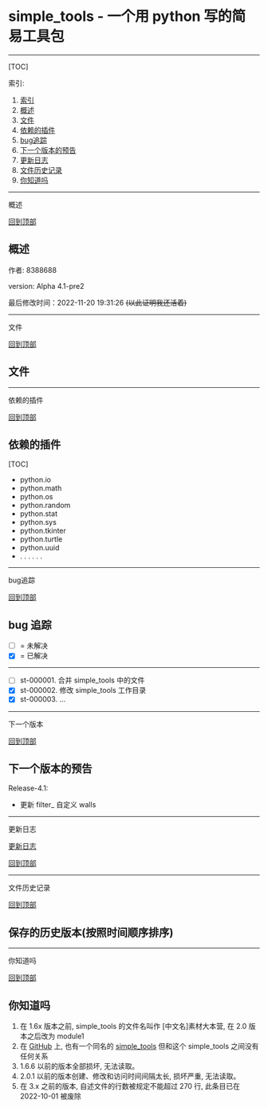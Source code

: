 # simple_tools - 一个用 python 写的简易工具包

-----

[TOC]

<span id="menu">索引:</span>

1. [索引](#menu)
2. [概述](#summary)
3. [文件](#projects)
4. [依赖的插件](#depend_on)
5. [bug追踪](#bug_report)
6. [下一个版本的预告](#next_version)
7. [更新日志](#changelog)
8. [文件历史记录](#file_history)
9. [你知道吗](#do_you_know)

-----
<span id="summary">概述</span>

[回到顶部](#menu)

## 概述

作者: 8388688

version: Alpha 4.1-pre2

最后修改时间：2022-11-20 19:31:26
~~(以此证明我还活着)~~

-----
<span id="projects">文件</span>

[回到顶部](#menu)

## 文件

-----
<span id="depend_on">依赖的插件</span>

[回到顶部](#menu)

## 依赖的插件

[TOC]

* python.io
* python.math
* python.os
* python.random
* python.stat
* python.sys
* python.tkinter
* python.turtle
* python.uuid
* . . . . . .

-----
<span id="bug_report">bug追踪</span>

[回到顶部](#menu)

## bug 追踪

- [ ] = 未解决
- [x] = 已解决

-----

- [ ] st-000001. 合并 simple_tools 中的文件
- [x] st-000002. 修改 simple_tools 工作目录
- [x] st-000003. ...

-----
<span id="next_version">下一个版本</span>

[回到顶部](#menu)

## 下一个版本的预告

Release-4.1:

- 更新 filter_ 自定义 walls

-----
<span id="changelog">更新日志</span>

[更新日志](changelog.md)

[回到顶部](#menu)

-----
<span id="file_history">文件历史记录</span>

[回到顶部](#menu)

## 保存的历史版本(按照时间顺序排序)

-----
<span id="do_you_know">你知道吗</span>

[回到顶部](#menu)

## 你知道吗

1. 在 1.6x 版本之前, simple_tools 的文件名叫作 [中文名]素材大本营, 在 2.0 版本之后改为 module1
2. 在 [GitHub](https://github.com/) 上, 也有一个同名的 [simple_tools](https://www.github.com/afriemann/simple_tools.git)
   但和这个 simple_tools 之间没有任何关系
3. 1.6.6 以前的版本全部损坏, 无法读取。
4. 2.0.1 以前的版本创建、修改和访问时间间隔太长, 损坏严重, 无法读取。
5. 在 3.x 之前的版本, 自述文件的行数被规定不能超过 270 行, 此条目已在 2022-10-01 被废除
